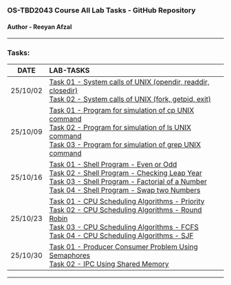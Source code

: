 ###  OS-TBD2043 Course All Lab Tasks - GitHub Repository
#### Author - Reeyan Afzal

___

### Tasks:
|   DATE   | LAB-TASKS                                                                                                                                                                                                                                                                                                                                                                                                                                                                                                                                                                                          |
|:--------:|:---------------------------------------------------------------------------------------------------------------------------------------------------------------------------------------------------------------------------------------------------------------------------------------------------------------------------------------------------------------------------------------------------------------------------------------------------------------------------------------------------------------------------------------------------------------------------------------------------|
| 25/10/02 | [Task 01 - System calls of UNIX (opendir, readdir, closedir)](25_10_02-Task1-2/task_1.c)  <br/>[Task 02 - System calls of UNIX (fork, getpid, exit)](25_10_02-Task1-2/task_2.c)|
| 25/10/09 | [Task 01 - Program for simulation of cp UNIX command](25_10_09-Task1-2-3/task_1.c) <br/>[Task 02 - Program for simulation of ls UNIX command](25_10_09-Task1-2-3/task_2.c) <br/>[Task 03 - Program for simulation of grep UNIX command](25_10_09-Task1-2-3/task_3.c)|
| 25/10/16 | [Task 01 - Shell Program - Even or Odd](25_10_16-Task1-2-3-4/task_1.sh) <br/>[Task 02 - Shell Program - Checking Leap Year](25_10_16-Task1-2-3-4/task_2.sh) <br/>[Task 03 - Shell Program - Factorial of a Number](25_10_16-Task1-2-3-4/task_3.sh) <br/>[Task 04 - Shell Program - Swap two Numbers](25_10_16-Task1-2-3-4/task_4.sh)|
| 25/10/23 | [Task 01 - CPU Scheduling Algorithms - Priority](25_10_23-Task1-2-3-4/task_1.c) <br/>[Task 02 - CPU Scheduling Algorithms - Round Robin](25_10_23-Task1-2-3-4/task_2.c) <br/>[Task 03 - CPU Scheduling Algorithms - FCFS](25_10_23-Task1-2-3-4/task_3.c) <br/>[Task 04 - CPU Scheduling Algorithms - SJF](25_10_23-Task1-2-3-4/task_4.c)|
| 25/10/30 | [Task 01 - Producer Consumer Problem Using Semaphores](25_10_30-Task1-2/task_1.c) <br/>[Task 02 - IPC Using Shared Memory](25_10_30-Task1-2/task_2.c)|
___
